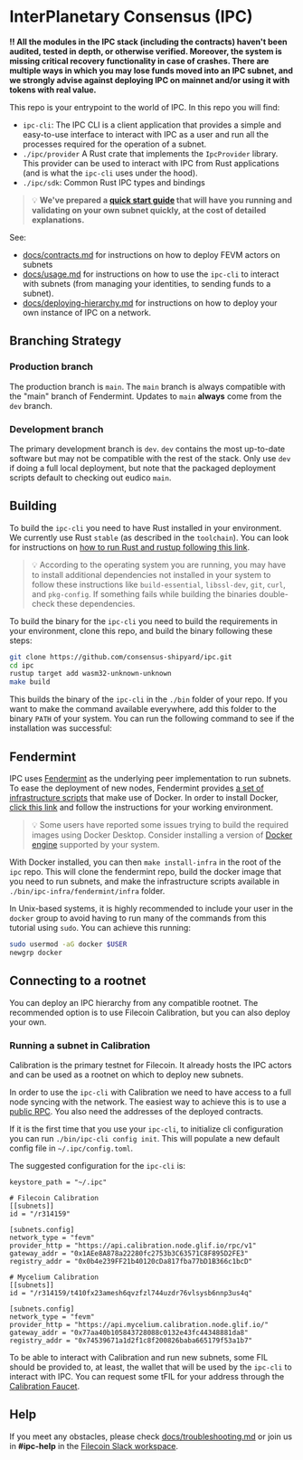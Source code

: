 # InterPlanetary Consensus (IPC)

**‼️ All the modules in the IPC stack (including the contracts) haven't been audited, tested in depth, or otherwise verified. Moreover, the system is missing critical recovery functionality in case of crashes. There are multiple ways in which you may lose funds moved into an IPC subnet, and we strongly advise against deploying IPC on mainnet and/or using it with tokens with real value.**

This repo is your entrypoint to the world of IPC. In this repo you will find:
- `ipc-cli`: The IPC CLI is a client application that provides a simple and easy-to-use interface to interact with IPC as a user and run all the processes required for the operation of a subnet.
- `./ipc/provider` A Rust crate that implements the `IpcProvider` library. This provider can be used to interact with IPC from Rust applications (and is what the `ipc-cli` uses under the hood).
- `./ipc/sdk`: Common Rust IPC types and bindings


>💡 **We've prepared a [quick start guide](/docs/quickstart-calibration.md) that will have you running and validating on your own subnet quickly, at the cost of detailed explanations.**

See:
- [docs/contracts.md](docs/contracts.md) for instructions on how to deploy FEVM actors on subnets
- [docs/usage.md](docs/usage.md) for instructions on how to use the `ipc-cli` to interact with subnets (from managing your identities, to sending funds to a subnet).
- [docs/deploying-hierarchy.md](docs/deploying-hierarchy.md) for instructions on how to deploy your own instance of IPC on a network.

## Branching Strategy

### Production branch

The production branch is `main`.
The `main` branch is always compatible with the "main" branch of Fendermint.
Updates to `main` **always** come from the `dev` branch.

### Development branch

The primary development branch is `dev`.
`dev` contains the most up-to-date software but may not be compatible with the rest of the stack. Only use `dev` if doing a full local deployment, but note that the packaged deployment scripts default to checking out eudico `main`. 

## Building

To build the `ipc-cli` you need to have Rust installed in your environment. We currently use Rust `stable` (as described in the `toolchain`). You can look for instructions on [how to run Rust and rustup following this link](https://www.rust-lang.org/tools/install).

>💡 According to the operating system you are running, you may have to install additional dependencies not installed in your system to follow these instructions like `build-essential`, `libssl-dev`, `git`, `curl`, and `pkg-config`. If something fails while building the binaries double-check these dependencies.

To build the binary for the `ipc-cli` you need to build the requirements in your environment, clone this repo, and build the binary following these steps:
```bash
git clone https://github.com/consensus-shipyard/ipc.git
cd ipc
rustup target add wasm32-unknown-unknown
make build
```

This builds the binary of the `ipc-cli` in the `./bin` folder of your repo. If you want to make the command available everywhere, add this folder to the binary `PATH` of your system. You can run the following command to see if the installation was successful:

## Fendermint

IPC uses [Fendermint](https://github.com/consensus-shipyard/fendermint) as the underlying peer implementation to run subnets. To ease the deployment of new nodes, Fendermint provides [a set of infrastructure scripts](https://github.com/consensus-shipyard/fendermint/infra) that make use of Docker. In order to install Docker, [click this link](https://docs.docker.com/get-docker/) and follow the instructions for your working environment.

>💡 Some users have reported some issues trying to build the required images using Docker Desktop. Consider installing a version of [Docker engine](https://docs.docker.com/engine/install/#server) supported by your system.

With Docker installed, you can then `make install-infra` in the root of the `ipc` repo. This will clone the fendermint repo, build the docker image that you need to run subnets, and make the infrastructure scripts available in `./bin/ipc-infra/fendermint/infra` folder.

In Unix-based systems, it is highly recommended to include your user in the `docker` group to avoid having to run many of the commands from this tutorial using `sudo`. You can achieve this running:
```bash
sudo usermod -aG docker $USER
newgrp docker
```

## Connecting to a rootnet

You can deploy an IPC hierarchy from any compatible rootnet. The recommended option is to use Filecoin Calibration, but you can also deploy your own.

### Running a subnet in Calibration
Calibration is the primary testnet for Filecoin. It already hosts the IPC actors and can be used as a rootnet on which to deploy new subnets.

In order to use the `ipc-cli` with Calibration we need to have access to a full node syncing with the network. The easiest way to achieve this is to use a [public RPC](https://docs.filecoin.io/networks/calibration/rpcs/). You also need the addresses of the deployed contracts.

If it is the first time that you use your `ipc-cli`, to initialize cli configuration you can run `./bin/ipc-cli config init`. This will populate a new default config file in `~/.ipc/config.toml`.

The suggested configuration for the `ipc-cli` is:

```
keystore_path = "~/.ipc"

# Filecoin Calibration
[[subnets]]
id = "/r314159"

[subnets.config]
network_type = "fevm"
provider_http = "https://api.calibration.node.glif.io/rpc/v1"
gateway_addr = "0x1AEe8A878a22280fc2753b3C63571C8F895D2FE3"
registry_addr = "0x0b4e239FF21b40120cDa817fba77bD1B366c1bcD"

# Mycelium Calibration
[[subnets]]
id = "/r314159/t410fx23amesh6qvzfzl744uzdr76vlsysb6nnp3us4q"

[subnets.config]
network_type = "fevm"
provider_http = "https://api.mycelium.calibration.node.glif.io/"
gateway_addr = "0x77aa40b105843728088c0132e43fc44348881da8"
registry_addr = "0x74539671a1d2f1c8f200826baba665179f53a1b7"
```

To be able to interact with Calibration and run new subnets, some FIL should be provided to, at least, the wallet that will be used by the `ipc-cli` to interact with IPC. You can request some tFIL for your address through the [Calibration Faucet](https://faucet.calibration.fildev.network/funds.html).

## Help

If you meet any obstacles, please check [docs/troubleshooting.md](docs/troubleshooting.md) or join us in **#ipc-help** in the [Filecoin Slack workspace](https://filecoin.io/slack).

